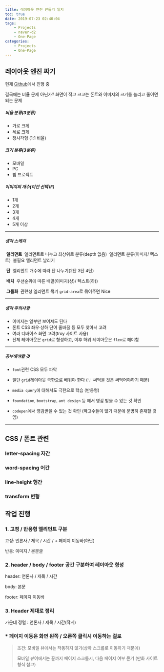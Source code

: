 ```yaml
---
title: 레이아웃 엔진 만들기 일지
toc: true
date: 2019-07-23 02:40:04
tags:
    - Projects
    - naver-d2
    - One-Page
categories:
    - Projects
    - One-Page
---
```


## 레이아웃 엔진 짜기

현재 [Github](https://github.com/naver-d2-one-page/One-Page)에서 진행 중

결국에는 비율 문제 아닌가?
화면이 작고 크고는 폰트와 이미지의 크기를 늘리고 줄이면 되는 문제

##### 비율 분류(3분류)

- 가로 크게
- 세로 크게
- 정사각형 (1:1 비율)

##### 크기 분류(3분류)

- 모바일
- PC
- 빔 프로젝트

##### 이미지의 개수(이건 선택 IF)

- 1개
- 2개
- 3개
- 4개
- 5개 이상

---------

##### 생각 스케치

​	**엘리먼트**
​	엘리먼트로 나누고 최상위로 분류(depth 없음)
​	엘리먼트 분류(이미지/ 텍스트)
​	불필요 엘리먼트 날리기

​	**단**
​	엘리먼트 개수에 따라 단 나누기(2단 3단 4단)

​	**배치**
​	우선순위에 따른 배열(이미지(상)/ 텍스트(하))

​	**그룹화**
​	관련성 엘리먼트 묶기
​	`grid-area`로 묶어주면 Nice

------

##### 생각 주의사항

- 이미지는 일부만 보여져도 된다
- 폰트 CSS 좌우·상하 단어 줄바꿈 등 모두 찾아서 고려
- 여러 디바이스 화면 고려(troy 사이트 사용)
- 전체 레이아웃은 `grid`로 형성하고, 이후 하위 레이아웃은 `flex`로 해야함

------

##### 공부해야할 것

- `font`관련 CSS 모두 파악

- 일단 `grid`레이아웃 극한으로 배워야 한다 (∵ 써먹을 것은 써먹어야하기 때문)
- `media query`에 대해서도 극한으로 학습 (반응형)
- `foundation`, `bootstrap`, `ant design` 등 에서 영감 받을 수 있는 것 확인
- `codepen`에서 영감받을 수 있는 것 확인 (빡고수들이 많기 때문에 분명히 존재할 것임)

------

## CSS / 폰트 관련

### letter-spacing 자간

### word-spacing 어간

### line-height 행간

### transform 변형



## 작업 진행

### 1. 고정 / 반응형 엘리먼트 구분

고정: 언론사 / 제목 / 시간 / + 페이지 이동바(하단)

반응: 이미지 / 본문글 



### 2. header / body / footer 공간 구분하여 레이아웃 형성

header: 언론사 / 제목 / 시간

body: 본문

footer: 페이지 이동바



### 3. Header 제대로 정리

가운데 정렬 : 언론사 / 제목 / 시간(작게)



### * 페이지 이동은 화면 왼쪽 / 오른쪽 클릭시 이동하는 걸로

>  조건: 모바일 뷰에서는 작동하지 않기(상하 스크롤로 이동하기 때문에)
>
> 모바일 뷰어에서는 끝까지 페이지 스크롤시,  다음 페이지 여부 묻기 (만화 사이트 형식 참고)